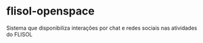 flisol-openspace
================

Sistema que disponibiliza interações por chat e redes sociais nas atividades do FLISOL